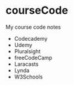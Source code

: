 # courseCode

My course code notes 
- Codecademy
- Udemy
- Pluralsight
- freeCodeCamp
- Laracasts
- Lynda
- W3Schools
